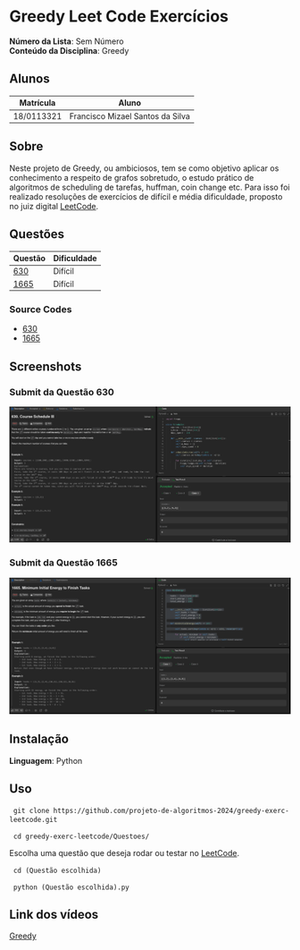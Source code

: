 # Greedy Leet Code Exercícios

**Número da Lista**: Sem Número<br>
**Conteúdo da Disciplina**: Greedy

## Alunos
|Matrícula | Aluno |
| -- | -- |
| 18/0113321  | Francisco Mizael Santos da Silva |

## Sobre 
Neste projeto de Greedy, ou ambiciosos, tem se como objetivo aplicar os conhecimento a respeito de grafos sobretudo, o estudo prático de algoritmos de scheduling de tarefas, huffman, coin change etc. Para isso foi realizado resoluções de exercícios de difícil e média dificuldade, proposto no juiz digital [LeetCode](https://leetcode.com/).

## Questões
| Questão | Dificuldade |
| -- | -- |
| [630](https://leetcode.com/problems/course-schedule-iii/description/?envType=problem-list-v2&envId=greedy) | Difícil |
| [1665](https://leetcode.com/problems/minimum-initial-energy-to-finish-tasks/description/?envType=problem-list-v2&envId=greedy) | Difícil |

### Source Codes
- [630](https://github.com/projeto-de-algoritmos-2024/greedy-exerc-leetcode/blob/main/Questoes/Q630/Q630.py)
- [1665](https://github.com/projeto-de-algoritmos-2024/greedy-exerc-leetcode/blob/main/Questoes/Q1665/Q1665.py)

## Screenshots
### Submit da Questão 630
![Submissao](https://github.com/projeto-de-algoritmos-2024/greedy-exerc-leetcode/blob/main/Questoes/Q630/assets/LeetCode1.png "Exercicio Submetido")
<br>

### Submit da Questão 1665
![Submissao](https://github.com/projeto-de-algoritmos-2024/greedy-exerc-leetcode/blob/main/Questoes/Q1665/assets/LeetCode2.png "Exercicio Submetido")
<br>

## Instalação 
**Linguagem**: Python<br>


## Uso 
```
 git clone https://github.com/projeto-de-algoritmos-2024/greedy-exerc-leetcode.git
```
```
 cd greedy-exerc-leetcode/Questoes/
```
Escolha uma questão que deseja rodar ou testar no [LeetCode](https://leetcode.com/).
```
 cd (Questão escolhida)
```
```
 python (Questão escolhida).py
```

## Link dos vídeos
[Greedy]()



